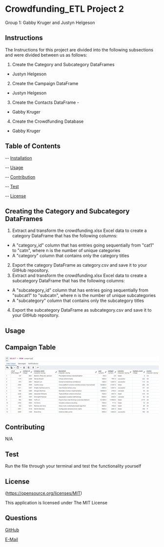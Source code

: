 # Crowdfunding_ETL Project 2

 Group 1: Gabby Kruger and Justyn Helgeson
  
## Instructions

The Instructions for this project are divided into the following subsections and were divided between us as follows:

1. Create the Category and Subcategory DataFrames 
  * Justyn Helgeson

2. Create the Campaign DataFrame
  * Justyn Helgeson

3. Create the Contacts DataFrame -
  * Gabby Kruger

4. Create the Crowdfunding Database
  * Gabby Kruger


## Table of Contents


  -- [Installation](#Installation)

  -- [Usage](#Usage)

  -- [Contribution](#Contributing)

  -- [Test](#Test)

  -- [License](#License)


  ## Creating the Category and Subcategory DataFrames
1. Extract and transform the crowdfunding.xlsx Excel data to create a category DataFrame that has the following columns:
  * A "category_id" column that has entries going sequentially from "cat1" to "catn", where n is the number of unique categories
  * A "category" column that contains only the category titles
2. Export the category DataFrame as category.csv and save it to your GitHub repository.
3. Extract and transform the crowdfunding.xlsx Excel data to create a subcategory DataFrame that has the following columns:
  * A "subcategory_id" column that has entries going sequentially from "subcat1" to "subcatn", where n is the number of unique subcategories
  * A "subcategory" column that contains only the subcategory titles
4. Export the subcategory DataFrame as subcategory.csv and save it to your GitHub repository.

  ## Usage

## Campaign Table
  ![README-generator-screenshot](Resources/Pictures/Campaign_Table.png)
 


  ## Contributing


  N/A


  ## Test


  Run the file through your terminal and test the functionality yourself


  ## License


  (https://opensource.org/licenses/MIT)

  This application is licensed under The MIT License


  ## Questions


  [GitHub](https:github.com/jystyn)

  [E-Mail](mailto:justyn.helgeson@gmail.com)
